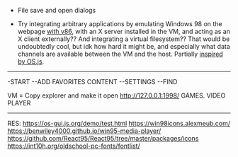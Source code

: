 * File save and open dialogs

* Try integrating arbitrary applications by emulating Windows 98 on the webpage [with v86](https://github.com/copy/v86/blob/master/docs/api.md),
with an X server installed in the VM, and acting as an X client externally??
And integrating a virtual filesystem??
That would be undoubtedly cool, but idk how hard it might be,
and especially what data channels are available between the VM and the host.
Partially [inspired by OS.js](https://www.youtube.com/watch?v=c0safRR0ldM&index=16&list=PL74DE0E481419C259).

-----------------------------------------------------------
-START
--ADD FAVORITES CONTENT
--SETTINGS
--FIND 

VM = Copy explorer and make it open http://127.0.0.1:1998/
GAMES.
VIDEO PLAYER

----------------------------------------------------------
RES:
https://os-gui.js.org/demo/test.html
https://win98icons.alexmeub.com/
https://benwiley4000.github.io/win95-media-player/
https://github.com/React95/React95/tree/master/packages/icons	
https://int10h.org/oldschool-pc-fonts/fontlist/